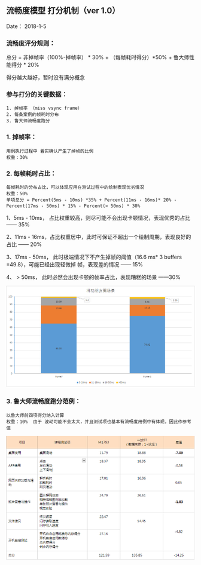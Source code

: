 ## 流畅度模型 打分机制（ver 1.0）
Date： 2018-1-5

### 流畅度评分规则：
总分 = 非掉帧率（100%-掉帧率） * 30% + （每帧耗时得分）*50%  + 鲁大师性能得分 * 20% 

得分越大越好，暂时没有满分概念


### 参与打分的关键数据：

    1. 掉帧率 （miss vsync frame）
    2. 每条案例的帧耗时分布
    3. 鲁大师流畅度跑分

### 1. 掉帧率：
    用例执行过程中 着实确认产生了掉帧的比例
    权重：30%

### 2. 每帧耗时占比：
    每帧耗时的分布占比，可以体现应用在测试过程中的绘制表现优劣情况
    权重：50%
    单项总分 = Percent(5ms - 10ms) *35% + Percent(11ms - 16ms)* 20% - Percent(17ms - 50ms) * 15% - Percent(> 50ms) * 30%

1、5ms - 10ms， 占比权重较高，则尽可能不会出现卡顿情况，表现优秀的占比  —— 35%

2、11ms - 16ms，占比权重居中，此时可保证不超出一个绘制周期，表现良好的占比 —— 20%

3、17ms - 50ms， 此时极端情况下不产生掉帧的阈值（16.6 ms* 3 buffers =49.8），可能已经出现轻微掉
    帧，表现差的情况  —— 15%

4、 > 50ms， 此时必然会出现卡顿的帧率占比，表现糟糕的场景  ——30%

![帧分布示例](.\帧分布实例.png)


### 3. 鲁大师流畅度跑分范例：

    以鲁大师前四项得分纳入计算
    权重：10%  由于 波动可能不会太大，并且测试项也基本有流畅度用例中有体现，因此作参考值

![帧分布示例](.\鲁大师_流畅度跑分.png)
